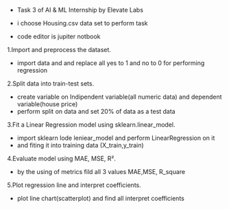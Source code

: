 - Task 3 of AI & ML Internship by Elevate Labs

- i choose Housing.csv data set to perform task
- code editor is jupiter notbook

1.Import and preprocess the dataset.
- import data and and replace all yes to 1 and no to 0 for performing regression

2.Split data into train-test sets.
- create variable on Indipendent variable(all numeric data) and dependent variable(house price)
- perform split on data and set 20% of data as a test data

3.Fit a Linear Regression model using sklearn.linear_model.
- import sklearn lode leniear_model and perform LinearRegression on it
- and fiting it into training data (X_train,y_train)
  
4.Evaluate model using MAE, MSE, R².
- by the using of metrics fild all 3 values MAE,MSE, R_square
  
5.Plot regression line and interpret coefficients.
- plot line chart(scatterplot) and find all interpret coefficients


